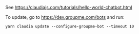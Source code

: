 See https://claudiajs.com/tutorials/hello-world-chatbot.html

To update, go to https://dev.groupme.com/bots and run:

    yarn claudia update --configure-groupme-bot --timeout 10
